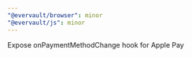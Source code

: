 ```yaml
---
"@evervault/browser": minor
"@evervault/js": minor
---
```


Expose onPaymentMethodChange hook for Apple Pay
